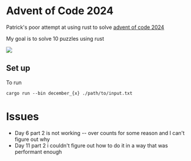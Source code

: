 # Advent of Code 2024

Patrick's poor attempt at using rust to solve [advent of code 2024](https://adventofcode.com/2024)

My goal is to solve 10 puzzles using rust

![](https://images-wixmp-ed30a86b8c4ca887773594c2.wixmp.com/f/11e4ad0f-3e0b-4ed4-9fb0-347356b0eb17/dbg8su9-4ae2f310-ab56-414e-955d-e924da0a8e80.png?token=eyJ0eXAiOiJKV1QiLCJhbGciOiJIUzI1NiJ9.eyJzdWIiOiJ1cm46YXBwOjdlMGQxODg5ODIyNjQzNzNhNWYwZDQxNWVhMGQyNmUwIiwiaXNzIjoidXJuOmFwcDo3ZTBkMTg4OTgyMjY0MzczYTVmMGQ0MTVlYTBkMjZlMCIsIm9iaiI6W1t7InBhdGgiOiJcL2ZcLzExZTRhZDBmLTNlMGItNGVkNC05ZmIwLTM0NzM1NmIwZWIxN1wvZGJnOHN1OS00YWUyZjMxMC1hYjU2LTQxNGUtOTU1ZC1lOTI0ZGEwYThlODAucG5nIn1dXSwiYXVkIjpbInVybjpzZXJ2aWNlOmZpbGUuZG93bmxvYWQiXX0.8EuStIjeHjpqpGyh8vKDF4ZWtkEcQcGigef02WqoNN0)

## Set up
To run 

```
cargo run --bin december_{x} ./path/to/input.txt
```



# Issues

- Day 6 part 2 is not working -- over counts for some reason and I can't figure out why
- Day 11 part 2 i couldn't figure out how to do it in a way that was performant enough
